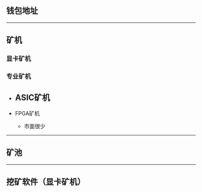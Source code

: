 ## 钱包地址



---





## 矿机

### 显卡矿机



### 专业矿机

- ASIC矿机
    - 





- FPGA矿机
    - 市面很少





---



## 矿池





---



## 挖矿软件（显卡矿机）

